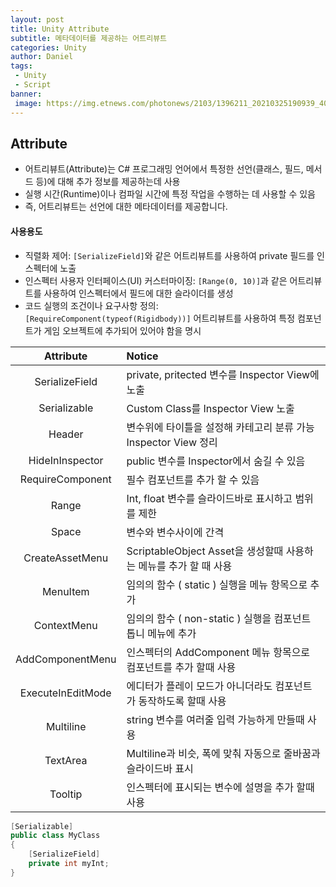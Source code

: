 ```yaml
---
layout: post
title: Unity Attribute
subtitle: 메타데이터를 제공하는 어트리뷰트
categories: Unity
author: Daniel
tags: 
 - Unity
 - Script
banner:
 image: https://img.etnews.com/photonews/2103/1396211_20210325190939_408_0012.jpg
---
```

Attribute
--

- 어트리뷰트(Attribute)는 C# 프로그래밍 언어에서 특정한 선언(클래스, 필드, 메서드 등)에 대해 추가 정보를 제공하는데 사용
- 실행 시간(Runtime)이나 컴파일 시간에 특정 작업을 수행하는 데 사용할 수 있음
- 즉, 어트리뷰트는 선언에 대한 메타데이터를 제공합니다.

#### 사용용도

- 직렬화 제어: `[SerializeField]`와 같은 어트리뷰트를 사용하여 private 필드를 인스펙터에 노출
- 인스펙터 사용자 인터페이스(UI) 커스터마이징: `[Range(0, 10)]`과 같은 어트리뷰트를 사용하여 인스펙터에서 필드에 대한 슬라이더를 생성
- 코드 실행의 조건이나 요구사항 정의: `[RequireComponent(typeof(Rigidbody))]` 어트리뷰트를 사용하여 특정 컴포넌트가 게임 오브젝트에 추가되어 있어야 함을 명시

|Attribute|Notice|
|:---:|:----|
|SerializeField|private, pritected 변수를 Inspector View에 노출|
|Serializable|Custom Class를 Inspector View 노출|
|Header|변수위에 타이틀을 설정해 카테고리 분류 가능<br>Inspector View 정리|
|HideInInspector|public 변수를 Inspector에서 숨길 수 있음|
|RequireComponent|필수 컴포넌트를 추가 할 수 있음|
|Range|Int, float 변수를 슬라이드바로 표시하고 범위를 제한|
|Space|변수와 변수사이에 간격|
|CreateAssetMenu|ScriptableObject Asset을 생성할때 사용하는 메뉴를 추가 할 때 사용|
|MenuItem|임의의 함수 ( static ) 실행을 메뉴 항목으로 추가|
|ContextMenu|임의의 함수 ( non-static ) 실행을 컴포넌트 톱니 메뉴에 추가|
|AddComponentMenu|인스펙터의 AddComponent 메뉴 항목으로 컴포넌트를 추가 할때 사용|
|ExecuteInEditMode|에디터가 플레이 모드가 아니더라도 컴포넌트가 동작하도록 할때 사용|
|Multiline|string 변수를 여러줄 입력 가능하게 만들때 사용|
|TextArea|Multiline과 비슷, 폭에 맞춰 자동으로 줄바꿈과 슬라이드바 표시|
|Tooltip|인스펙터에 표시되는 변수에 설명을 추가 할때 사용|

```csharp
[Serializable]
public class MyClass
{
    [SerializeField]
    private int myInt;
}
```

